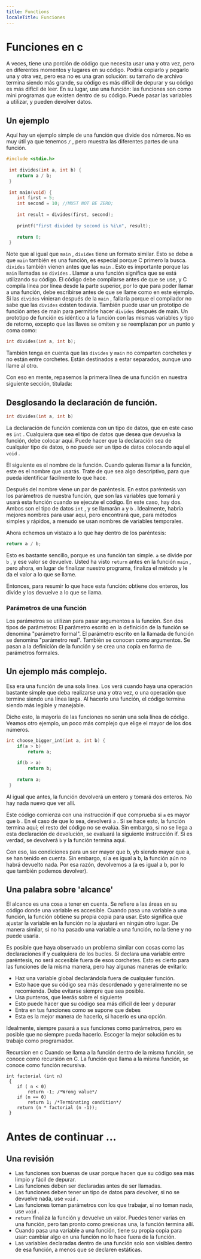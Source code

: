 ```yaml
---
title: Functions
localeTitle: Funciones
---
```

# Funciones en c

A veces, tiene una porción de código que necesita usar una y otra vez, pero en diferentes momentos y lugares en su código. Podría copiarlo y pegarlo una y otra vez, pero esa no es una gran solución: su tamaño de archivo termina siendo más grande, su código es más difícil de depurar y su código es más difícil de leer. En su lugar, use una función: las funciones son como mini programas que existen dentro de su código. Puede pasar las variables a utilizar, y pueden devolver datos.

## Un ejemplo

Aquí hay un ejemplo simple de una función que divide dos números. No es muy útil ya que tenemos `/` , pero muestra las diferentes partes de una función.

```C
#include <stdio.h> 
 
 int divides(int a, int b) { 
    return a / b; 
 } 
 
 int main(void) { 
    int first = 5; 
    int second = 10; //MUST NOT BE ZERO; 
 
    int result = divides(first, second); 
 
    printf("first divided by second is %i\n", result); 
 
    return 0; 
 } 
```

Note que al igual que `main` , `divides` tiene un formato similar. Esto se debe a que `main` también es una función, es especial porque C primero la busca. `divides` también vienen antes que las `main` . Esto es importante porque las `main` llamadas se `divides` . Llamar a una función significa que se está utilizando su código. El código debe compilarse antes de que se use, y C compila línea por línea desde la parte superior, por lo que para poder llamar a una función, debe escribirse antes de que se llame como en este ejemplo. Si las `divides` vinieran después de la `main` , fallaría porque el compilador no sabe que las `divides` existen todavía. También puede usar un prototipo de función antes de main para permitirle hacer `divides` después de main. Un prototipo de función es idéntico a la función con las mismas variables y tipo de retorno, excepto que las llaves se omiten y se reemplazan por un punto y coma como:

```C
int divides(int a, int b); 
```

También tenga en cuenta que las `divides` y `main` no comparten corchetes y no están entre corchetes. Están destinados a estar separados, aunque uno llame al otro.

Con eso en mente, repasemos la primera línea de una función en nuestra siguiente sección, titulada:

## Desglosando la declaración de función.

```C
int divides(int a, int b) 
```

La declaración de función comienza con un tipo de datos, que en este caso es `int` . Cualquiera que sea el tipo de datos que desea que devuelva la función, debe colocar aquí. Puede hacer que la declaración sea de cualquier tipo de datos, o no puede ser un tipo de datos colocando aquí el `void` .

El siguiente es el nombre de la función. Cuando quieras llamar a la función, este es el nombre que usarás. Trate de que sea algo descriptivo, para que pueda identificar fácilmente lo que hace.

Después del nombre viene un par de paréntesis. En estos paréntesis van los parámetros de nuestra función, que son las variables que tomará y usará esta función cuando se ejecute el código. En este caso, hay dos. Ambos son el tipo de datos `int` , y se llamarán `a` y `b` . Idealmente, habría mejores nombres para usar aquí, pero encontrará que, para métodos simples y rápidos, a menudo se usan nombres de variables temporales.

Ahora echemos un vistazo a lo que hay dentro de los paréntesis:

```C
return a / b; 
```

Esto es bastante sencillo, porque es una función tan simple. `a` se divide por `b` , y ese valor se devuelve. Usted ha visto `return` antes en la función `main` , pero ahora, en lugar de finalizar nuestro programa, finaliza el método y le da el valor a lo que se llame.

Entonces, para resumir lo que hace esta función: obtiene dos enteros, los divide y los devuelve a lo que se llama.

### Parámetros de una función

Los parámetros se utilizan para pasar argumentos a la función. Son dos tipos de parámetros: El parámetro escrito en la definición de la función se denomina "parámetro formal". El parámetro escrito en la llamada de función se denomina "parámetro real". También se conocen como argumentos. Se pasan a la definición de la función y se crea una copia en forma de parámetros formales.

## Un ejemplo más complejo.

Esa era una función de una sola línea. Los verá cuando haya una operación bastante simple que deba realizarse una y otra vez, o una operación que termine siendo una línea larga. Al hacerlo una función, el código termina siendo más legible y manejable.

Dicho esto, la mayoría de las funciones no serán una sola línea de código. Veamos otro ejemplo, un poco más complejo que elige el mayor de los dos números.

```C
int choose_bigger_int(int a, int b) { 
    if(a > b) 
        return a; 
 
    if(b > a) 
        return b; 
 
    return a; 
 } 
```

Al igual que antes, la función devolverá un entero y tomará dos enteros. No hay nada nuevo que ver allí.

Este código comienza con una instrucción if que comprueba si `a` es mayor que `b` . En el caso de que lo sea, devolverá `a` . Si se hace esto, la función termina aquí; el resto del código no se evalúa. Sin embargo, si no se llega a esta declaración de devolución, se evaluará la siguiente instrucción if. Si es verdad, se devolverá `b` y la función termina aquí.

Con eso, las condiciones para un ser mayor que b, yb siendo mayor que a, se han tenido en cuenta. Sin embargo, si a es igual a b, la función aún no habrá devuelto nada. Por esa razón, devolvemos a (a es igual a b, por lo que también podemos devolver).

## Una palabra sobre 'alcance'

El alcance es una cosa a tener en cuenta. Se refiere a las áreas en su código donde una variable es accesible. Cuando pasa una variable a una función, la función obtiene su propia copia para usar. Esto significa que ajustar la variable en la función no la ajustará en ningún otro lugar. De manera similar, si no ha pasado una variable a una función, no la tiene y no puede usarla.

Es posible que haya observado un problema similar con cosas como las declaraciones if y cualquiera de los bucles. Si declara una variable entre paréntesis, no será accesible fuera de esos corchetes. Esto es cierto para las funciones de la misma manera, pero hay algunas maneras de evitarlo:

*   Haz una variable global declarándola fuera de cualquier función.
*   Esto hace que su código sea más desordenado y generalmente no se recomienda. Debe evitarse siempre que sea posible.
*   Usa punteros, que leerás sobre el siguiente
*   Esto puede hacer que su código sea más difícil de leer y depurar
*   Entra en tus funciones como se supone que debes
*   Esta es la mejor manera de hacerlo, si hacerlo es una opción.

Idealmente, siempre pasará a sus funciones como parámetros, pero es posible que no siempre pueda hacerlo. Escoger la mejor solución es tu trabajo como programador.

Recursion en c Cuando se llama a la función dentro de la misma función, se conoce como recursión en C. La función que llama a la misma función, se conoce como función recursiva.
```
int factorial (int n) 
 { 
    if ( n < 0) 
        return -1; /*Wrong value*/ 
    if (n == 0) 
        return 1; /*Terminating condition*/ 
    return (n * factorial (n -1)); 
 } 
```

# Antes de continuar ...

## Una revisión

*   Las funciones son buenas de usar porque hacen que su código sea más limpio y fácil de depurar.
*   Las funciones deben ser declaradas antes de ser llamadas.
*   Las funciones deben tener un tipo de datos para devolver, si no se devuelve nada, use `void` .
*   Las funciones toman parámetros con los que trabajar, si no toman nada, use `void` .
*   `return` finaliza la función y devuelve un valor. Puedes tener varias en una función, pero tan pronto como presionas una, la función termina allí.
*   Cuando pasa una variable a una función, tiene su propia copia para usar: cambiar algo en una función no lo hace fuera de la función.
*   Las variables declaradas dentro de una función solo son visibles dentro de esa función, a menos que se declaren estáticas.